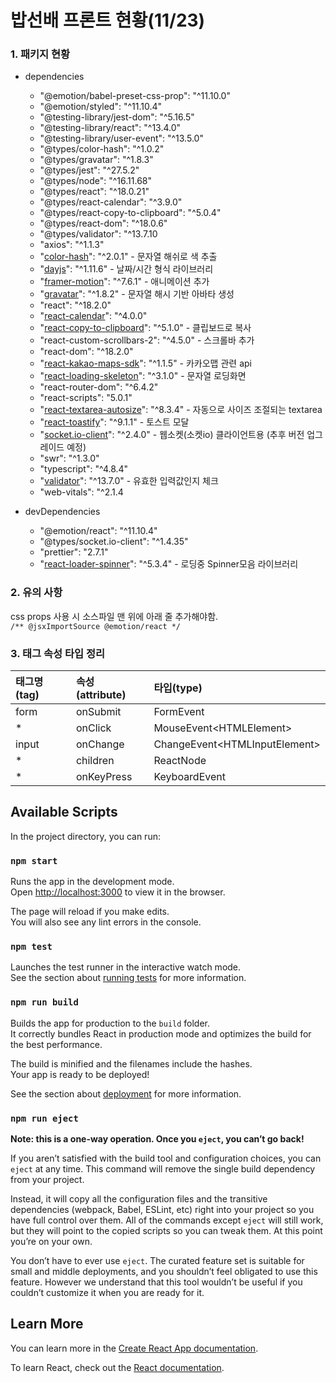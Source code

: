 # 밥선배 프론트 현황(11/23)

### 1. 패키지 현황

- dependencies
  - "@emotion/babel-preset-css-prop": "^11.10.0"
  - "@emotion/styled": "^11.10.4"
  - "@testing-library/jest-dom": "^5.16.5"
  - "@testing-library/react": "^13.4.0"
  - "@testing-library/user-event": "^13.5.0"
  - "@types/color-hash": "^1.0.2"
  - "@types/gravatar": "^1.8.3"
  - "@types/jest": "^27.5.2"
  - "@types/node": "^16.11.68"
  - "@types/react": "^18.0.21"
  - "@types/react-calendar": "^3.9.0"
  - "@types/react-copy-to-clipboard": "^5.0.4"
  - "@types/react-dom": "^18.0.6"
  - "@types/validator": "^13.7.10
  - "axios": "^1.1.3"
  - "[color-hash](https://github.com/zenozeng/color-hash#readme)": "^2.0.1" - 문자열 해쉬로 색 추출
  - "[dayjs](https://day.js.org/)": "^1.11.6" - 날짜/시간 형식 라이브러리
  - "[framer-motion](https://www.framer.com/docs/)": "^7.6.1" - 애니메이션 추가
  - "[gravatar](https://ko.gravatar.com/)": "^1.8.2" - 문자열 해시 기반 아바타 생성 
  - "react": "^18.2.0"
  - "[react-calendar](https://www.npmjs.com/package/react-calendar)": "^4.0.0"
  - "[react-copy-to-clipboard](https://www.npmjs.com/package/react-copy-to-clipboard)": "^5.1.0" - 클립보드로 복사
  - "react-custom-scrollbars-2": "^4.5.0" - 스크롤바 추가
  - "react-dom": "^18.2.0"
  - "[react-kakao-maps-sdk](https://react-kakao-maps-sdk.jaeseokim.dev/)": "^1.1.5" - 카카오맵 관련 api
  - "[react-loading-skeleton](https://github.com/dvtng/react-loading-skeleton)": "^3.1.0" - 문자열 로딩화면
  - "react-router-dom": "^6.4.2"
  - "react-scripts": "5.0.1"
  - "[react-textarea-autosize](https://www.npmjs.com/package/react-textarea-autosize)": "^8.3.4" - 자동으로 사이즈 조절되는 textarea
  - "[react-toastify](https://www.npmjs.com/package/react-toastify)": "^9.1.1" - 토스트 모달
  - "[socket.io-client](https://socket.io/)": "^2.4.0" - 웹소켓(소켓io) 클라이언트용 (추후 버전 업그레이드 예정)
  - "swr": "^1.3.0"
  - "typescript": "^4.8.4"
  - "[validator](https://www.npmjs.com/package/validator)": "^13.7.0" - 유효한 입력값인지 체크
  - "web-vitals": "^2.1.4
  

- devDependencies
  - "@emotion/react": "^11.10.4"
  - "@types/socket.io-client": "^1.4.35"
  - "prettier": "2.7.1"
  - "[react-loader-spinner](https://mhnpd.github.io/react-loader-spinner/)": "^5.3.4" - 로딩중 Spinner모음 라이브러리

### 2. 유의 사항

css props 사용 시 소스파일 맨 위에 아래 줄 추가해야함.\
`````/** @jsxImportSource @emotion/react */`````


### 3. 태그 속성 타입 정리

| 태그명(tag) | 속성(attribute) | 타입(type)                        |
|:---------|:--------------|:--------------------------------|
| form     | onSubmit      | FormEvent                       |
| *        | onClick       | MouseEvent\<HTMLElement\>       |
| input    | onChange      | ChangeEvent\<HTMLInputElement\> |
| *        | children      | ReactNode                       |
| *        | onKeyPress    | KeyboardEvent                   |

## Available Scripts

In the project directory, you can run:

### `npm start`

Runs the app in the development mode.\
Open [http://localhost:3000](http://localhost:3000) to view it in the browser.

The page will reload if you make edits.\
You will also see any lint errors in the console.

### `npm test`

Launches the test runner in the interactive watch mode.\
See the section about [running tests](https://facebook.github.io/create-react-app/docs/running-tests) for more information.

### `npm run build`

Builds the app for production to the `build` folder.\
It correctly bundles React in production mode and optimizes the build for the best performance.

The build is minified and the filenames include the hashes.\
Your app is ready to be deployed!

See the section about [deployment](https://facebook.github.io/create-react-app/docs/deployment) for more information.

### `npm run eject`

**Note: this is a one-way operation. Once you `eject`, you can’t go back!**

If you aren’t satisfied with the build tool and configuration choices, you can `eject` at any time. This command will remove the single build dependency from your project.

Instead, it will copy all the configuration files and the transitive dependencies (webpack, Babel, ESLint, etc) right into your project so you have full control over them. All of the commands except `eject` will still work, but they will point to the copied scripts so you can tweak them. At this point you’re on your own.

You don’t have to ever use `eject`. The curated feature set is suitable for small and middle deployments, and you shouldn’t feel obligated to use this feature. However we understand that this tool wouldn’t be useful if you couldn’t customize it when you are ready for it.

## Learn More

You can learn more in the [Create React App documentation](https://facebook.github.io/create-react-app/docs/getting-started).

To learn React, check out the [React documentation](https://reactjs.org/).
